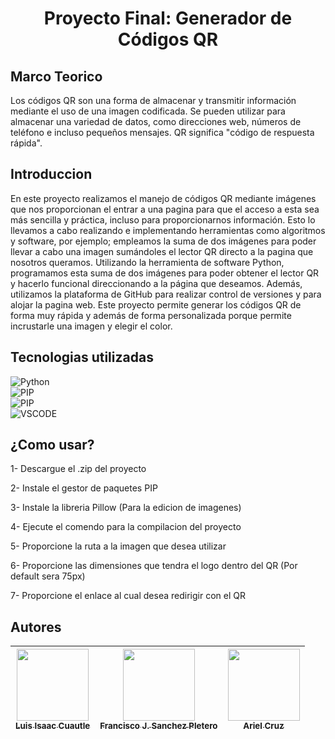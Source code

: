 <h1 style="text-align:  center">Proyecto Final: Generador de Códigos QR</h1>

<h2>Marco Teorico</h2>
Los códigos QR son una forma de almacenar y transmitir información mediante el uso de una imagen codificada. Se pueden utilizar para almacenar una variedad de datos, como direcciones web, números de teléfono e incluso pequeños mensajes. QR significa "código de respuesta rápida".</p>

<h2>Introduccion</h2>
En este proyecto realizamos el manejo de códigos QR mediante imágenes que nos proporcionan el entrar a una pagina para que el acceso a esta sea más sencilla y práctica, incluso para proporcionarnos información. Esto lo llevamos a cabo realizando e implementando herramientas como algoritmos y software, por ejemplo; empleamos la suma de dos imágenes para poder llevar a cabo una imagen sumándoles el lector QR directo a la pagina que nosotros queramos. Utilizando la herramienta de software Python, programamos esta suma de dos imágenes para poder obtener el lector QR y hacerlo funcional direccionando a la página que deseamos. Además, utilizamos la plataforma de GitHub para realizar control de versiones y para alojar la pagina web. Este proyecto permite generar los códigos QR de forma muy rápida y además de forma personalizada porque permite incrustarle una imagen y elegir el color.

<h2>Tecnologias utilizadas</h2>

![Python](https://img.shields.io/badge/Python_v3.11-FFD43B?style=for-the-badge&logo=python&logoColor=blue)<br>
![PIP](https://img.shields.io/static/v1?label&=&message=PIP_v22.3.1&color=FFD43B&style=for-the-badge&logo=python&logoColor=blue)<br>
![PIP](https://img.shields.io/static/v1?label&=&message=Pillow_v9.3.0&color=FFD43B&style=for-the-badge&logo=python&logoColor=blue)<br> 
![VSCODE](https://img.shields.io/badge/Visual_Studio_Code-0078D4?style=for-the-badge&logo=visual%20studio%20code&logoColor=white) 

<h2>¿Como usar?</h2>

<p>
1- Descargue el .zip del proyecto
  
2- Instale el gestor de paquetes PIP
  
3- Instale la libreria Pillow (Para la edicion de imagenes)
  
4- Ejecute el comendo para la compilacion del proyecto
  
5- Proporcione la ruta a la imagen que desea utilizar

6- Proporcione las dimensiones que tendra el logo dentro del QR (Por default sera 75px)

7- Proporcione el enlace al cual desea redirigir con el QR

</p>

<h2>Autores</h2>

|  [<img src="https://avatars.githubusercontent.com/u/65583500?v=4" width=115><br><sub>Luis Isaac Cuautle</sub>](https://github.com/IsaacCuautle) | [<img src="https://avatars.githubusercontent.com/u/114626288?v=4" width=115><br><sub>Francisco J. Sanchez Pletero</sub>](https://github.com/JavierFS11) | [<img src="https://avatars.githubusercontent.com/u/114626263?v=4" width=115><br><sub>Ariel Cruz</sub>](https://github.com/ArixlCP) 
| :---: | :---: | :---: |
